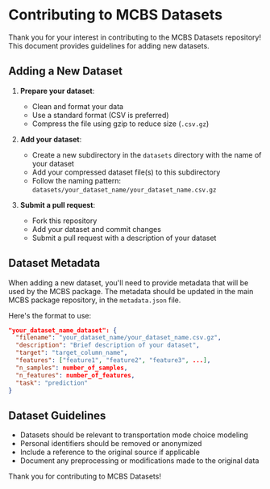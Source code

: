 # Contributing to MCBS Datasets

Thank you for your interest in contributing to the MCBS Datasets repository! This document provides guidelines for adding new datasets.

## Adding a New Dataset

1. **Prepare your dataset**:
   - Clean and format your data
   - Use a standard format (CSV is preferred)
   - Compress the file using gzip to reduce size (`.csv.gz`)

2. **Add your dataset**:
   - Create a new subdirectory in the `datasets` directory with the name of your dataset
   - Add your compressed dataset file(s) to this subdirectory
   - Follow the naming pattern: `datasets/your_dataset_name/your_dataset_name.csv.gz`

3. **Submit a pull request**:
   - Fork this repository
   - Add your dataset and commit changes
   - Submit a pull request with a description of your dataset

## Dataset Metadata

When adding a new dataset, you'll need to provide metadata that will be used by the MCBS package. The metadata should be updated in the main MCBS package repository, in the `metadata.json` file.

Here's the format to use:

```json
"your_dataset_name_dataset": {
  "filename": "your_dataset_name/your_dataset_name.csv.gz",
  "description": "Brief description of your dataset",
  "target": "target_column_name",
  "features": ["feature1", "feature2", "feature3", ...],
  "n_samples": number_of_samples,
  "n_features": number_of_features,
  "task": "prediction"
}
```

## Dataset Guidelines

- Datasets should be relevant to transportation mode choice modeling
- Personal identifiers should be removed or anonymized
- Include a reference to the original source if applicable
- Document any preprocessing or modifications made to the original data

Thank you for contributing to MCBS Datasets!